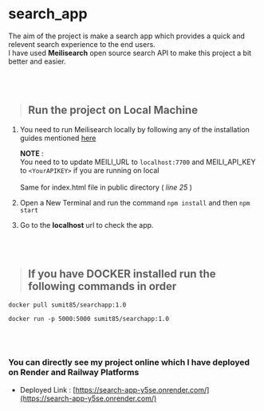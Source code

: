 # search_app

The aim of the project is make a search app which provides a quick and relevent search experience to the end users.<br>
I have used **Meilisearch** open source search API to make this project a bit better and easier.

<br>
<br>

> ## Run the project on Local Machine

1. You need to run Meilisearch locally by following any of the installation guides mentioned [here](https://docs.meilisearch.com/learn/getting_started/quick_start.html#setup-and-installation)

     **NOTE** : <br>
           You need to to update MEILI_URL to ```localhost:7700``` and MEILI_API_KEY to `<YourAPIKEY>` if you are running on local <br>           
            Same for index.html file in public directory ( _line 25_ )

2. Open a New Terminal and run the command ```npm install``` and then ```npm start```
3. Go to the **localhost** url to check the app.


<br><br>

> ## If you have **DOCKER** installed run the following commands in order

```
docker pull sumit85/searchapp:1.0
```

```
docker run -p 5000:5000 sumit85/searchapp:1.0
```    

<br>
<br>

### You can directly see my project online which I have deployed on **Render** and **Railway** Platforms

   * Deployed Link :  [https://search-app-y5se.onrender.com/](https://search-app-y5se.onrender.com/)
